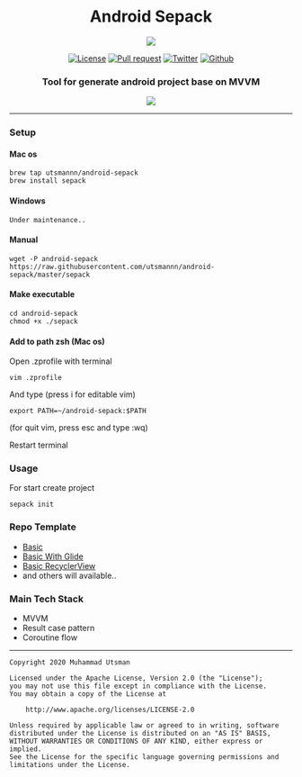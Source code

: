 <h1 align="center">
  Android Sepack
</h1>

<p align="center">
  <img src="https://images.unsplash.com/photo-1511854289476-81c95d2a62c6?ixlib=rb-1.2.1&ixid=eyJhcHBfaWQiOjEyMDd9&auto=format&fit=crop&w=800&q=80"/>
</p>

<p align="center">
  <a href="LICENSE"><img alt="License" src="https://img.shields.io/badge/License-Apache%202.0-blue.svg"></a>
  <a href="https://github.com/utsmannn/sepack/pulls"><img alt="Pull request" src="https://img.shields.io/badge/PRs-welcome-brightgreen.svg?style=flat"></a>
  <a href="https://twitter.com/utsmannn"><img alt="Twitter" src="https://img.shields.io/twitter/follow/utsmannn"></a>
  <a href="https://github.com/utsmannn"><img alt="Github" src="https://img.shields.io/github/followers/utsmannn?label=follow&style=social"></a>
  <h3 align="center">Tool for generate android project base on MVVM</h3>
</p>

<p align="center">
  <img src="https://i.ibb.co/6gSy73S/ezgif-com-video-to-gif-2.gif"/>
</p>

---

### Setup
#### Mac os
```
brew tap utsmannn/android-sepack
brew install sepack
```

#### Windows
```
Under maintenance..
```

#### Manual
```
wget -P android-sepack https://raw.githubusercontent.com/utsmannn/android-sepack/master/sepack
```

#### Make executable
```
cd android-sepack
chmod +x ./sepack
```

#### Add to path zsh (Mac os)
Open .zprofile with terminal
```
vim .zprofile
```

And type (press i for editable vim)
```
export PATH=~/android-sepack:$PATH
```
(for quit vim, press esc and type :wq)

Restart terminal

### Usage
For start create project
```
sepack init
```

### Repo Template
- [Basic](https://github.com/utsmannn/sepack-basic)
- [Basic With Glide](https://github.com/utsmannn/sepack-basic-glide)
- [Basic RecyclerView](https://github.com/utsmannn/sepack-basic-recyclerview)
- and others will available..

### Main Tech Stack
- MVVM
- Result case pattern
- Coroutine flow

---

```
Copyright 2020 Muhammad Utsman

Licensed under the Apache License, Version 2.0 (the "License");
you may not use this file except in compliance with the License.
You may obtain a copy of the License at

    http://www.apache.org/licenses/LICENSE-2.0

Unless required by applicable law or agreed to in writing, software
distributed under the License is distributed on an "AS IS" BASIS,
WITHOUT WARRANTIES OR CONDITIONS OF ANY KIND, either express or implied.
See the License for the specific language governing permissions and
limitations under the License.
```